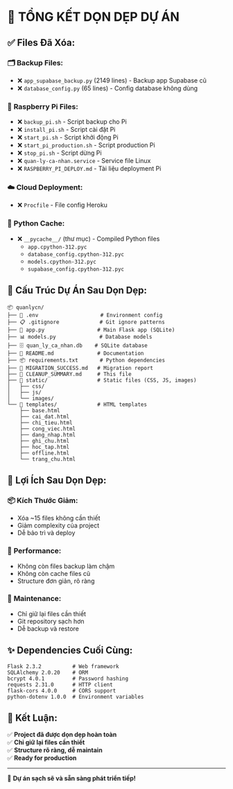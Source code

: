 # 🧹 **TỔNG KẾT DỌN DẸP DỰ ÁN**

## ✅ **Files Đã Xóa:**

### 🗂️ **Backup Files:**
- ❌ `app_supabase_backup.py` (2149 lines) - Backup app Supabase cũ
- ❌ `database_config.py` (65 lines) - Config database không dùng

### 🐧 **Raspberry Pi Files:**
- ❌ `backup_pi.sh` - Script backup cho Pi
- ❌ `install_pi.sh` - Script cài đặt Pi  
- ❌ `start_pi.sh` - Script khởi động Pi
- ❌ `start_pi_production.sh` - Script production Pi
- ❌ `stop_pi.sh` - Script dừng Pi
- ❌ `quan-ly-ca-nhan.service` - Service file Linux
- ❌ `RASPBERRY_PI_DEPLOY.md` - Tài liệu deployment Pi

### ☁️ **Cloud Deployment:**
- ❌ `Procfile` - File config Heroku

### 🐍 **Python Cache:**
- ❌ `__pycache__/` (thư mục) - Compiled Python files
  - `app.cpython-312.pyc`
  - `database_config.cpython-312.pyc`
  - `models.cpython-312.pyc`
  - `supabase_config.cpython-312.pyc`

## 📁 **Cấu Trúc Dự Án Sau Dọn Dẹp:**

```
📦 quanlycn/
├── 🔧 .env                    # Environment config
├── 📋 .gitignore             # Git ignore patterns
├── 🐍 app.py                 # Main Flask app (SQLite)
├── 📊 models.py              # Database models
├── 🗄️ quan_ly_ca_nhan.db    # SQLite database
├── 📖 README.md              # Documentation
├── 📦 requirements.txt       # Python dependencies
├── 🎉 MIGRATION_SUCCESS.md   # Migration report
├── 🧹 CLEANUP_SUMMARY.md     # This file
├── 📁 static/                # Static files (CSS, JS, images)
│   ├── css/
│   ├── js/
│   └── images/
└── 📁 templates/             # HTML templates
    ├── base.html
    ├── cai_dat.html
    ├── chi_tieu.html
    ├── cong_viec.html
    ├── dang_nhap.html
    ├── ghi_chu.html
    ├── hoc_tap.html
    ├── offline.html
    └── trang_chu.html
```

## 🎯 **Lợi Ích Sau Dọn Dẹp:**

### 📦 **Kích Thước Giảm:**
- Xóa ~15 files không cần thiết
- Giảm complexity của project
- Dễ bảo trì và deploy

### 🚀 **Performance:**
- Không còn files backup làm chậm
- Không còn cache files cũ
- Structure đơn giản, rõ ràng

### 🔧 **Maintenance:**
- Chỉ giữ lại files cần thiết
- Git repository sạch hơn
- Dễ backup và restore

## ✨ **Dependencies Cuối Cùng:**

```
Flask 2.3.2          # Web framework
SQLAlchemy 2.0.20    # ORM
bcrypt 4.0.1         # Password hashing
requests 2.31.0      # HTTP client
flask-cors 4.0.0     # CORS support
python-dotenv 1.0.0  # Environment variables
```

## 🎉 **Kết Luận:**

✅ **Project đã được dọn dẹp hoàn toàn**  
✅ **Chỉ giữ lại files cần thiết**  
✅ **Structure rõ ràng, dễ maintain**  
✅ **Ready for production**  

---

🚀 **Dự án sạch sẽ và sẵn sàng phát triển tiếp!**
